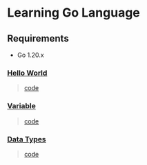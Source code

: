 # Learning Go Language

## Requirements
- Go 1.20.x

### [Hello World](hello-world/README.md)
> [code](hello-world/main.go)

### [Variable](variable/README.md)
> [code](variable/main.go)

### [Data Types](data-types/README.md)
> [code](data-types/main.go)
